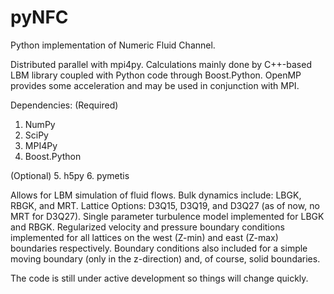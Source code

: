 # pyNFC
Python implementation of Numeric Fluid Channel.  

Distributed parallel with mpi4py.  Calculations mainly done by C++-based LBM library coupled with Python code through Boost.Python.  OpenMP provides some acceleration and may be used in conjunction with MPI.  

Dependencies: 
(Required)
1. NumPy
2. SciPy
3. MPI4Py
4. Boost.Python

(Optional)
5. h5py
6. pymetis

Allows for LBM simulation of fluid flows.  Bulk dynamics include: LBGK, RBGK, and MRT.  Lattice Options: D3Q15, D3Q19, and D3Q27 (as of now, no MRT for D3Q27).  Single parameter turbulence model implemented for LBGK and RBGK.  Regularized velocity and pressure boundary conditions implemented for all lattices on the west (Z-min) and east (Z-max) boundaries respectively.  Boundary conditions also included for a simple moving boundary (only in the z-direction) and, of course, solid boundaries.

The code is still under active development so things will change quickly.  
